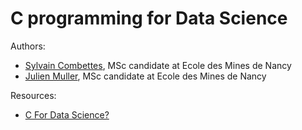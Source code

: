 # C programming for Data Science

Authors:
- [Sylvain Combettes](https://github.com/sylvaincom/), MSc candidate at Ecole des Mines de Nancy
- [Julien Muller](https://github.com/JulienMLR), MSc candidate at Ecole des Mines de Nancy

Resources:
- [C For Data Science?](https://towardsdatascience.com/c-for-data-science-8321d6509484)
